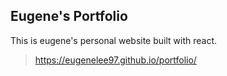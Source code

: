 ## Eugene's Portfolio
This is eugene's personal website built with react.
> https://eugenelee97.github.io/portfolio/


